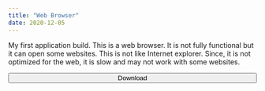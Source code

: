 ```yaml
---
title: "Web Browser"
date: 2020-12-05
---
```

My first application build. This is a web browser. It is not fully functional but it can open some websites. This is not like Internet explorer. Since, it is not optimized for the web, it is slow and may not work with some websites.

<form action="https://github-production-release-asset-2e65be.s3.amazonaws.com/318707461/13548e80-38a5-11eb-963a-615e5f3b049f?X-Amz-Algorithm=AWS4-HMAC-SHA256&X-Amz-Credential=AKIAIWNJYAX4CSVEH53A%2F20201207%2Fus-east-1%2Fs3%2Faws4_request&X-Amz-Date=20201207T102855Z&X-Amz-Expires=300&X-Amz-Signature=6cf6fcf031f72594adec5f8ca816397e7e61953b4043d60560be421354d3db1f&X-Amz-SignedHeaders=host&actor_id=74418041&key_id=0&repo_id=318707461&response-content-disposition=attachment%3B%20filename%3DWebBrowser-20201206T142317Z-001.zip&response-content-type=application%2Foctet-stream">


<link rel="stylesheet" href="https://cdnjs.cloudflare.com/ajax/libs/font-awesome/4.7.0/css/font-awesome.min.css">


<button class="btn" style="width:100%"><i class="fa fa-download"></i> Download</button>
